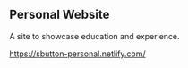 ## Personal Website
A site to showcase education and experience.

https://sbutton-personal.netlify.com/
